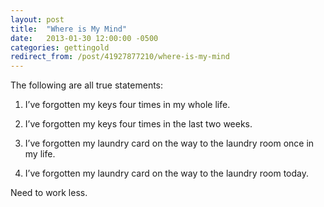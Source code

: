 ```yaml
---
layout: post
title:  "Where is My Mind"
date:   2013-01-30 12:00:00 -0500
categories: gettingold
redirect_from: /post/41927877210/where-is-my-mind
---
```


The following are all true statements:

1. I’ve forgotten my keys four times in my whole life. 

2. I’ve forgotten my keys four times in the last two weeks. 

3. I’ve forgotten my laundry card on the way to the laundry room once in my life. 

4. I’ve forgotten my laundry card on the way to the laundry room today. 

Need to work less.
